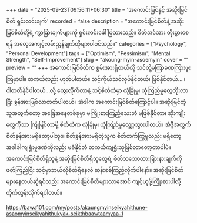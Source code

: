 +++
date = "2025-09-23T09:56:11+06:30"
title = 'အကောင်းမြင်နှင့် အဆိုးမြင်စိတ် ရှင်းလင်းချက်'
recorded = false
description = "အကောင်းမြင်စိတ်နဲ့ အဆိုးမြင်စိတ်တို့ရဲ့ ကွာခြားချက်များကို ရှင်းလင်းဖေါ်ပြထားသည်။ စိတ်အင်အား တိုးပွားစေရန် အလေ့အကျင့်လမ်းညွှန်ချက်တိုများပါဝင်သည်။"
categories = ["Psychology", "Personal Development"]
tags = ["Optimism", "Pessimism", "Mental Strength", "Self-Improvement"]
slug = "akoung-myin-asoemyin"
cover = ""
preview = ""
+++
အကောင်းမြင်စိတ်က စွမ်းအားရှိတယ်လို့ သင်တို့မကြာခဏကြားဖူးကြမှာပါ။ တကယ်လည်း ဟုတ်ပါတယ်။ သင့်ကိုယ်သင်လုပ်နိုင်တယ်၊ ဖြစ်နိုင်တယ်….၊ ငါတတ်နိုင်ပါတယ်…လို့ တွေးလိုက်တာနဲ့ သင့်စိတ်ထဲမှာ လုံခြုံမှု၊ ယုံကြည်မှုတွေတိုးလာပြီး ခွန်အားဖြစ်လာတတ်ပါတယ်။ အဲဒါက အကောင်းမြင်စိတ်ကြောင့်ပါ။ အဆိုးမြင်တဲ့သူအတွက်တော့ အခြေအနေတစ်ခုမှာ မကြိုးစားကြည့်သေးဘဲ မဖြစ်နိုင်တာ၊ ဆိုးကျိုးတွေကိုသာ ကြိုမြင်တာမို့ စိတ်ထဲက လုံခြုံမှု၊ ယုံကြည်မှုလျှော့သွားပါတယ်။ အဲဒီ့အတွက် စိတ်ခွန်အားမရှိတော့ပါဘူး။ စိတ်ခွန်အားမရှိတဲ့သူက စိတ်တက်ကြွမှုလည်း မရှိတော့ အခါခါကျရှုံးမှုဒဏ်ကိုလည်း မခံနိုင်ဘဲ တကယ်ကျရှုံးသူဖြစ်လာတော့တာပါပဲ။ အကောင်းမြင်စိတ်ရှိသူနဲ့ အဆိုးမြင်စိတ်ရှိသူတွေရဲ့ စိတ်သဘောထားခြားနားချက်ကို ဖတ်ကြည့်ပြီး သင့်မှာဘယ်လိုစိတ်ရှိနေလဲ ဆန်းစစ်ကြည့်လိုက်ပါနော်။ အဆိုးမြင်စိတ်များနေတယ်ဆိုရင်လည်း အကောင်းမြင်စိတ်များလာအောင် ကျင့်ယူဖို့ကြိုးစားပါလို့တိုက်တွန်းလိုက်ရပါတယ်။

https://bawa101.com/my/posts/akaungmyinseikyahithune-asaomyinseikyahithukyak-seikthbaawtaamyaa-1